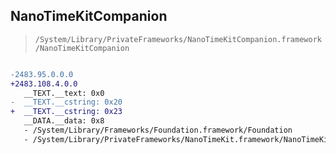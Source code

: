 ## NanoTimeKitCompanion

> `/System/Library/PrivateFrameworks/NanoTimeKitCompanion.framework/NanoTimeKitCompanion`

```diff

-2483.95.0.0.0
+2483.108.4.0.0
   __TEXT.__text: 0x0
-  __TEXT.__cstring: 0x20
+  __TEXT.__cstring: 0x23
   __DATA.__data: 0x8
   - /System/Library/Frameworks/Foundation.framework/Foundation
   - /System/Library/PrivateFrameworks/NanoTimeKit.framework/NanoTimeKit

```
